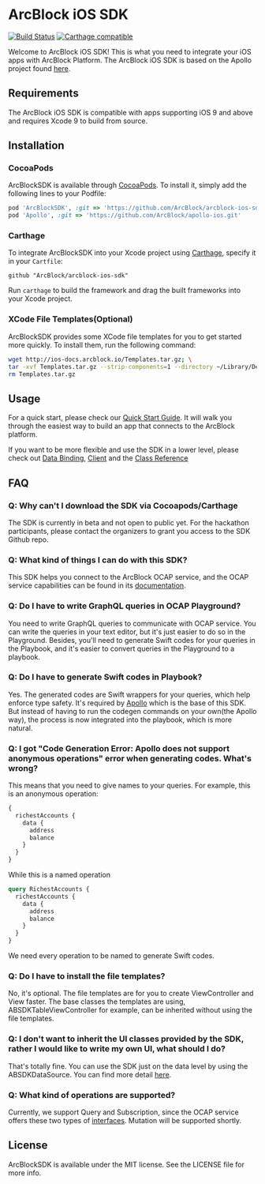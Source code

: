 # ArcBlock iOS SDK

[![Build Status](https://travis-ci.com/ArcBlock/arcblock-ios-sdk.svg?token=qqAgewfANpc6odwwyKWa&branch=master)](https://travis-ci.com/ArcBlock/arcblock-ios-sdk)
[![Carthage compatible](https://img.shields.io/badge/Carthage-compatible-4BC51D.svg?style=flat)](https://github.com/Carthage/Carthage)
<!-- [![Version](https://img.shields.io/cocoapods/v/ArcBlockSDK.svg?style=flat)](http://cocoapods.org/pods/ArcBlockSDK)
[![License](https://img.shields.io/cocoapods/l/ArcBlockSDK.svg?style=flat)](http://cocoapods.org/pods/ArcBlockSDK)
[![Platform](https://img.shields.io/cocoapods/p/ArcBlockSDK.svg?style=flat)](http://cocoapods.org/pods/ArcBlockSDK) -->

Welcome to ArcBlock iOS SDK! This is what you need to integrate your iOS apps with ArcBlock Platform. The ArcBlock iOS SDK is based on the Apollo project found [here](https://github.com/apollographql/apollo-ios).

## Requirements
The ArcBlock iOS SDK is compatible with apps supporting iOS 9 and above and requires Xcode 9 to build from source.

## Installation

### CocoaPods
ArcBlockSDK is available through [CocoaPods](http://cocoapods.org). To install
it, simply add the following lines to your Podfile:

```ruby
pod 'ArcBlockSDK', :git => 'https://github.com/ArcBlock/arcblock-ios-sdk.git'
pod 'Apollo', :git => 'https://github.com/ArcBlock/apollo-ios.git'
```

### Carthage

To integrate ArcBlockSDK into your Xcode project using [Carthage](https://github.com/Carthage/Carthage), specify it in your `Cartfile`:

```ogdl
github "ArcBlock/arcblock-ios-sdk"
```

Run `carthage` to build the framework and drag the built frameworks into your Xcode project.

### XCode File Templates(Optional)

ArcBlockSDK provides some XCode file templates for you to get started more quickly. To install them, run the following command:

``` bash
wget http://ios-docs.arcblock.io/Templates.tar.gz; \
tar -xvf Templates.tar.gz --strip-components=1 --directory ~/Library/Developer/Xcode/Templates/File\ Templates/; \
rm Templates.tar.gz
```

## Usage

For a quick start, please check our [Quick Start Guide](https://github.com/ArcBlock/arcblock-ios-sdk/blob/master/QuickStart.md). It will walk you through the easiest way to build an app that connects to the  ArcBlock platform.

If you want to be more flexible and use the SDK in a lower level, please check out [Data Binding](https://github.com/ArcBlock/arcblock-ios-sdk/blob/master/DataBinding.md), [Client](https://github.com/ArcBlock/arcblock-ios-sdk/blob/master/Client.md) and the [Class Reference](http://ios-docs.arcblock.io/)

## FAQ

### Q: Why can't I download the SDK via Cocoapods/Carthage

The SDK is currently in beta and not open to public yet. For the hackathon participants, please contact the organizers to grant you access to the SDK Github repo.

### Q: What kind of things I can do with this SDK?

This SDK helps you connect to the ArcBlock OCAP service, and the OCAP service capabilities can be found in its [documentation](https://ocap.arcblock.io/docs).

### Q: Do I have to write GraphQL queries in OCAP Playground?

You need to write GraphQL queries to communicate with OCAP service. You can write the queries in your text editor, but it's just easier to do so in the Playground. Besides, you'll need to generate Swift codes for your queries in the Playbook, and it's easier to convert queries in the Playground to a playbook.

### Q: Do I have to generate Swift codes in Playbook?

Yes. The generated codes are Swift wrappers for your queries, which help enforce type safety. It's required by [Apollo]((https://github.com/apollographql/apollo-ios)) which is the base of this SDK. But instead of having to run the codegen commands on your own(the Apollo way), the process is now integrated into the playbook, which is more natural.

### Q: I got "Code Generation Error: Apollo does not support anonymous operations" error when generating codes. What's wrong?

This means that you need to give names to your queries. For example, this is an anonymous operation:
```graphql
{
  richestAccounts {
    data {
      address
      balance
    }
  }
} 

```
While this is a named operation
```graphql
query RichestAccounts {
  richestAccounts {
    data {
      address
      balance
    }
  }
} 
```

We need every operation to be named to generate Swift codes.

### Q: Do I have to install the file templates?

No, it's optional. The file templates are for you to create ViewController and View faster. The base classes the templates are using, ABSDKTableViewController for example, can be inherited without using the file templates.

### Q: I don't want to inherit the UI classes provided by the SDK, rather I would like to write my own UI, what should I do?

That's totally fine. You can use the SDK just on the data level by using the ABSDKDataSource. You can find more detail [here](https://github.com/ArcBlock/arcblock-ios-sdk/blob/master/DataBinding.md).

### Q: What kind of operations are supported?

Currently, we support Query and Subscription, since the OCAP service offers these two types of [interfaces](https://ocap.arcblock.io/docs). Mutation will be supported shortly.

## License

ArcBlockSDK is available under the MIT license. See the LICENSE file for more info.

